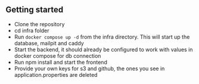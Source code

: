 ## Getting started

- Clone the repository
- cd infra folder
- Run ```docker compose up -d``` from the infra directory. This will start up the database, mailpit and caddy
- Start the backend, it should already be configured to work with values in docker compose for db connection
- Run npm install and start the frontend
- Provide your own keys for s3 and github, the ones you see in application.properties are deleted
